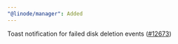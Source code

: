 ```yaml
---
"@linode/manager": Added
---
```


Toast notification for failed disk deletion events ([#12673](https://github.com/linode/manager/pull/12673))
